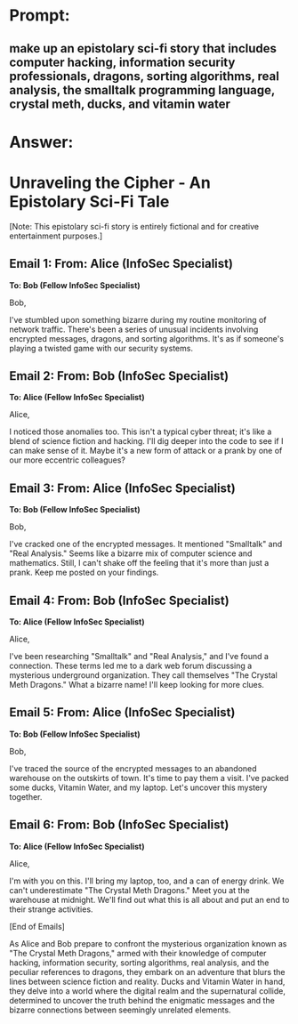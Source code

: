 # Prompt:

## make up an epistolary sci-fi story that includes computer hacking, information security professionals, dragons, sorting algorithms, real analysis, the smalltalk programming language, crystal meth, ducks, and vitamin water

# Answer:

# Unraveling the Cipher - An Epistolary Sci-Fi Tale

[Note: This epistolary sci-fi story is entirely fictional and for creative entertainment purposes.]

## Email 1: From: Alice (InfoSec Specialist)
**To: Bob (Fellow InfoSec Specialist)**

Bob,

I've stumbled upon something bizarre during my routine monitoring of network traffic. There's been a series of unusual incidents involving encrypted messages, dragons, and sorting algorithms. It's as if someone's playing a twisted game with our security systems.

## Email 2: From: Bob (InfoSec Specialist)
**To: Alice (Fellow InfoSec Specialist)**

Alice,

I noticed those anomalies too. This isn't a typical cyber threat; it's like a blend of science fiction and hacking. I'll dig deeper into the code to see if I can make sense of it. Maybe it's a new form of attack or a prank by one of our more eccentric colleagues?

## Email 3: From: Alice (InfoSec Specialist)
**To: Bob (Fellow InfoSec Specialist)**

Bob,

I've cracked one of the encrypted messages. It mentioned "Smalltalk" and "Real Analysis." Seems like a bizarre mix of computer science and mathematics. Still, I can't shake off the feeling that it's more than just a prank. Keep me posted on your findings.

## Email 4: From: Bob (InfoSec Specialist)
**To: Alice (Fellow InfoSec Specialist)**

Alice,

I've been researching "Smalltalk" and "Real Analysis," and I've found a connection. These terms led me to a dark web forum discussing a mysterious underground organization. They call themselves "The Crystal Meth Dragons." What a bizarre name! I'll keep looking for more clues.

## Email 5: From: Alice (InfoSec Specialist)
**To: Bob (Fellow InfoSec Specialist)**

Bob,

I've traced the source of the encrypted messages to an abandoned warehouse on the outskirts of town. It's time to pay them a visit. I've packed some ducks, Vitamin Water, and my laptop. Let's uncover this mystery together.

## Email 6: From: Bob (InfoSec Specialist)
**To: Alice (Fellow InfoSec Specialist)**

Alice,

I'm with you on this. I'll bring my laptop, too, and a can of energy drink. We can't underestimate "The Crystal Meth Dragons." Meet you at the warehouse at midnight. We'll find out what this is all about and put an end to their strange activities.

[End of Emails]

As Alice and Bob prepare to confront the mysterious organization known as "The Crystal Meth Dragons," armed with their knowledge of computer hacking, information security, sorting algorithms, real analysis, and the peculiar references to dragons, they embark on an adventure that blurs the lines between science fiction and reality. Ducks and Vitamin Water in hand, they delve into a world where the digital realm and the supernatural collide, determined to uncover the truth behind the enigmatic messages and the bizarre connections between seemingly unrelated elements.
